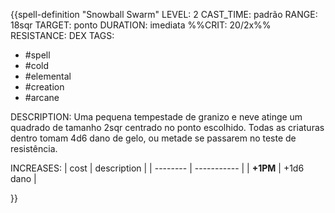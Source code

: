 {{spell-definition "Snowball Swarm"
LEVEL: 2
CAST_TIME: padrão
RANGE: 18sqr
TARGET: ponto
DURATION: imediata
%%CRIT: 20/2x%%
RESISTANCE: DEX
TAGS:
- #spell 
- #cold 
- #elemental 
- #creation 
- #arcane 

DESCRIPTION:
Uma pequena tempestade de granizo e neve atinge um quadrado de tamanho 2sqr centrado no ponto escolhido. Todas as criaturas dentro tomam 4d6 dano de gelo, ou metade se passarem no teste de resistência.

INCREASES:
| cost     | description |
| -------- | ----------- |
| **+1PM** | +1d6 dano   | 

}}
